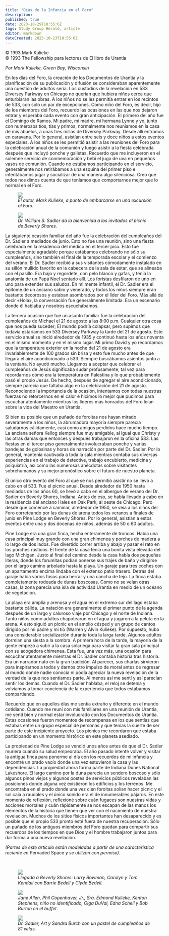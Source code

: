 ```yaml
---
title: "Días de la Infancia en el Foro"
description: 
published: true
date: 2023-10-29T10:55:6Z
tags: Study Group Herald, article
editor: markdown
dateCreated: 2023-10-23T10:55:6Z
---
```


<p class="v-card v-sheet theme--light grey lighten-3 px-2">© 1993 Mark Kulieke<br>© 1993 The Fellowship para lectores de El libro de Urantia</p>


_Por Mark Kulieke, Green Bay, Wisconsin_

En los días del Foro, la creación de los Documentos de Urantia y la planificación de su publicación y difusión se consideraban aparentemente una cuestión de adultos seria. Los custodios de la revelación en 533 Diversey Parkway en Chicago no querían que hubiera niños cerca que enturbiaran las obras. A los niños no se les permitía entrar en los recintos de 533, con sólo un par de excepciones. Como niño del Foro, es decir, hijo de los miembros del Foro, recuerdo las ocasiones en las que nos dejaron entrar y esperaba cada evento con gran anticipación. El primero del año fue el Domingo de Ramos. Mi padre, mi madre, mi hermana Lynne y yo, junto con numerosos tíos, tías y primos, normalmente nos reuníamos en la casa de mis abuelos, a unas tres millas de Diversey Parkway. Desde allí entramos en caravana. Por lo general, asistían entre seis y doce niños a estos eventos especiales. A los niños se les permitió asistir a las reuniones del Foro para la celebración anual de la comunión y luego asistir a la fiesta celebrada después que incluyó ponche y galletas. Recuerdo que me incluyeron en el solemne servicio de conmemoración y bebí el jugo de uva en pequeños vasos de comunión. Cuando no estábamos participando en el servicio, generalmente nos retirábamos a una esquina del primer piso e intentábamos jugar y socializar de una manera algo silenciosa. Creo que todos nos dimos cuenta de que teníamos que comportarnos mejor que lo normal en el Foro.

<figure id="Figure_1" class="image urantiapedia image-style-align-right">
<img src="/image/article/Study_Group_Herald/Mark_Kulieke.jpg">
<figcaption><em>El autor, Mark Kulieke, a punto de embarcarse en una excursión al Foro.</em></figcaption>
</figure>


<figure id="Figure_2" class="image urantiapedia image-style-align-left">
<img src="/image/article/Study_Group_Herald/William_S_Sadler.jpg">
<figcaption><em>Dr. William S. Sadler da la bienvenida a los invitados al picnic de Beverly Shores.</em></figcaption>
</figure>

La siguiente ocasión familiar del año fue la celebración del cumpleaños del Dr. Sadler a mediados de junio. Esto no fue una reunión, sino una fiesta celebrada en la residencia del médico en el tercer piso. Esto fue especialmente agradable porque estábamos celebrando no sólo su cumpleaños, sino también el final de la temporada escolar y el comienzo del verano. El Dr. Sadler recibió a sus visitantes cómodamente instalado en su sillón mullido favorito en la cabecera de la sala de estar, que se alineaba con el pasillo. Era bajo y regordete, con pelo blanco y gafas, y tenía la anatomía de un Papá Noel sentado allí. Los foristas desfilaron de uno en uno para extender sus saludos. En mi mente infantil, el Dr. Sadler era el epítome de un anciano sabio y venerado, y todos los niños siempre eran bastante decorosos y estaban asombrados por el líder del Foro. Más allá de decir «Hola», la conversación fue generalmente limitada. Era un escenario donde él hablaba y nosotros escuchábamos.

La tercera ocasión que fue un asunto familiar fue la celebración del cumpleaños de Michael el 21 de agosto a las 8:00 p.m. Cualquier otra cosa que nos pueda suceder; El mundo podría colapsar, pero supimos que todavía estaríamos en 533 Diversey Parkway la tarde del 21 de agosto. Este servicio anual se inició alrededor de 1935 y continuó hasta los años noventa en el mismo momento y en el mismo lugar. Mi primo David y yo recordamos que la temperatura exterior en la noche del 21 de agosto era invariablemente de 100 grados sin brisa y esto fue mucho antes de que llegara el aire acondicionado a 533. Siempre buscábamos asientos junto a la ventana. No ayudó mucho. Llegamos a aceptar que celebrar el cumpleaños de Jesús significaba sudar profusamente, tal vez para recordarnos cómo era la temperatura en Palestina y lo que probablemente pasó el propio Jesús. De hecho, después de agregar el aire acondicionado, siempre parecía que faltaba algo en la celebración del 21 de agosto. Reconociendo la importancia de la ocasión, intentamos con todas nuestras fuerzas no retorcernos en el calor e hicimos lo mejor que pudimos para escuchar atentamente mientras los líderes más honrados del Foro leían sobre la vida del Maestro en Urantia.

Si bien es posible que un puñado de foroitas nos hayan mirado severamente a los niños, la abrumadora mayoría siempre parecía saludarnos cálidamente, casi como amigos perdidos hace mucho tiempo. La anciana señora Kellog siempre fue muy amigable, al igual que Christy y las otras damas que entonces y después trabajaron en la oficina 533. Las fiestas en el tercer piso generalmente involucraban ponche y varias bandejas de golosinas y horas de narración por parte del Dr. Sadler. Por lo general, mantenía cautivada a toda la sala mientras contaba sus diversas experiencias en el trabajo de detective, trabajo encubierto, medicina y psiquiatría, así como las numerosas anécdotas sobre visitantes sobrehumanos y su mejor pronóstico sobre el futuro de nuestro planeta.

El único otro evento del Foro al que se nos permitió asistir no se llevó a cabo en el 533. Fue el picnic anual. Desde alrededor de 1950 hasta mediados de los años 60, se llevó a cabo en el albergue de verano del Dr. Sadler en Beverly Shores, Indiana. Antes de eso, se había llevado a cabo en la residencia del anciano Hales en Oak Park, al oeste de Chicago. Pero desde que comencé a caminar, alrededor de 1950, se veía a los niños del Foro correteando por las dunas de arena todos los veranos a finales de junio en Pine Lodge en Beverly Shores. Por lo general, asistían a estos eventos entre una y dos docenas de niños, además de 50 o 60 adultos.

Pine Lodge era una gran finca, hecha enteramente de troncos. Había una casa principal muy grande con una gran chimenea y porches de madera a lo largo de dos lados. Fue divertido correr arriba y abajo y pasar el rato en los porches rústicos. El frente de la casa tenía una bonita vista elevada del lago Michigan. Justo al final del camino desde la casa había dos pequeñas literas, donde los forumitas podían ponerse sus trajes de baño y dirigirse por el largo camino arbolado hasta la playa. Un garaje para tres coches con un apartamento encima lindaba con el extenso patio trasero. Detrás del garaje había varios fosos para herrar y una cancha de tejo. La finca estaba completamente rodeada de dunas boscosas. Como no se veían otras casas, la zona parecía una isla de actividad Urantia en medio de un océano de vegetación.

La playa era amplia y arenosa y el agua en el extremo sur del lago estaba bastante cálida. La natación era generalmente el primer punto de la agenda después de un largo y caluroso viaje por Chicago y el norte de Indiana. Tanto niños como adultos chapotearon en el agua y jugaron a la pelota en la arena. A esto siguió un picnic en el amplio césped y un grupo de cantos dirigido por mi padre y mi tío (Warren y Alvin Kulieke). Por supuesto, hubo una considerable socialización durante toda la larga tarde. Algunos adultos dormían una siesta a la sombra. A primera hora de la tarde, la mayoría de la gente empezó a subir a la casa solariega para visitar la gran sala principal con su acogedora chimenea. Esta fue, una vez más, una ocasión para escuchar atentamente mientras el Dr. Sadler contaba historia tras historia. Era un narrador nato en la gran tradición. Al parecer, sus charlas sirvieron para inspirarnos a todos y darnos otro impulso de moral antes de regresar al mundo donde nadie conocía ni podía apreciar la nueva revelación de la verdad de la que nos sentíamos parte. Al menos así me sentí y así parecían sentir los demás. Cuando el Dr. Sadler hablaba, el reloj se detenía y volvíamos a tomar conciencia de la experiencia que todos estábamos compartiendo.

Recuerdo que en aquellos días me sentía extraño y diferente en el mundo cotidiano. Cuando me reuní con mis familiares en una reunión de Urantia, me sentí bien y normal estar involucrado con los Documentos de Urantia. Estas ocasiones fueron momentos de recompensa en los que sentías que estabas entre un grupo especial de personas y que tenías la suerte de ser parte de este incipiente proyecto. Los picnics me recordaron que estaba participando en un momento histórico en este planeta asediado.

La propiedad de Pine Lodge se vendió unos años antes de que el Dr. Sadler muriera cuando su salud empeoraba. El año pasado intenté volver y visitar la antigua finca para ponerme al día con los recuerdos de mi infancia y encontré un prado vacío donde una vez estuvieron la casa y las dependencias. La propiedad ahora forma parte de Indiana Dunes National Lakeshore. El largo camino por la duna parecía un sendero boscoso y sólo algunos pinos viejos y algunos postes de servicios públicos revelaban las posiciones donde alguna vez existieron los edificios y los terrenos. Me encontraba en el prado donde una vez cien foroitas solían hacer picnic y el sol caía a raudales y el único sonido era el de innumerables pájaros. En este momento de reflexión, reflexioné sobre cuán fugaces son nuestras vidas y acciones mortales y cuán rápidamente se nos escapan de las manos los elementos de la historia que tienen que ver con el nacimiento de nuestra revelación. Muchos de los sitios físicos importantes han desaparecido y es posible que el propio 533 pronto esté fuera de nuestra recuperación. Sólo un puñado de los antiguos miembros del Foro quedan para compartir sus recuerdos de los tiempos en que Dios y el hombre trabajaron juntos para dar forma a una nueva revelación.

_(Partes de este artículo están modeladas a partir de una característica reciente en_ Pervaded Space _y se utilizan con permiso)._

<br style="clear:both;"/>

<figure id="Figure_3" class="image urantiapedia">
<img src="/image/article/Study_Group_Herald/Beverly_Shores.jpg">
<figcaption><em>Llegada a Beverly Shores: Larry Bowman, Carolyn y Tom Kendall con Barrie Bedell y Clyde Bedell.</em></figcaption>
</figure>


<figure id="Figure_4" class="image urantiapedia">
<img src="/image/article/Study_Group_Herald/Jane_Allen_others.jpg">
<figcaption><em>Jane Allen, Phil Copenhaver, Jr., Sra. Edmond Kulieke, Kenton Stephens, niño no identificado, Olga DuVal, Edna Schell y Bob Burton en el buffet.</em></figcaption>
</figure>


<figure id="Figure_5" class="image urantiapedia">
<img src="/image/article/Study_Group_Herald/Dr_Sadler.jpg">
<figcaption><em>Dr. Sadler, Art y Sandra Burch con un pastel de cumpleaños de 81 velas.</em></figcaption>
</figure>

